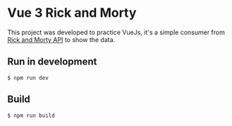 # Vue 3 Rick and Morty

This project was developed to practice VueJs, it's a simple consumer from [Rick and Morty API](https://rickandmortyapi.com/) to show the data.

## Run in development
```shell
$ npm run dev
```

## Build
```shell
$ npm run build
```
